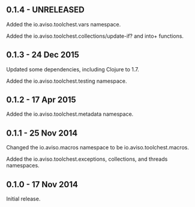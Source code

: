 ## 0.1.4 - UNRELEASED

Added the io.aviso.toolchest.vars namespace.

Added the io.aviso.toolchest.collections/update-if? and into+ functions.

## 0.1.3 - 24 Dec 2015

Updated some dependencies, including Clojure to 1.7.

Added the io.aviso.toolchest.testing namespace.

## 0.1.2 - 17 Apr 2015

Added the io.aviso.toolchest.metadata namespace.

## 0.1.1 - 25 Nov 2014

Changed the io.aviso.macros namespace to be io.aviso.toolchest.macros.

Added the io.aviso.toolchest.exceptions, collections, and threads namespaces.

## 0.1.0 - 17 Nov 2014

Initial release.
